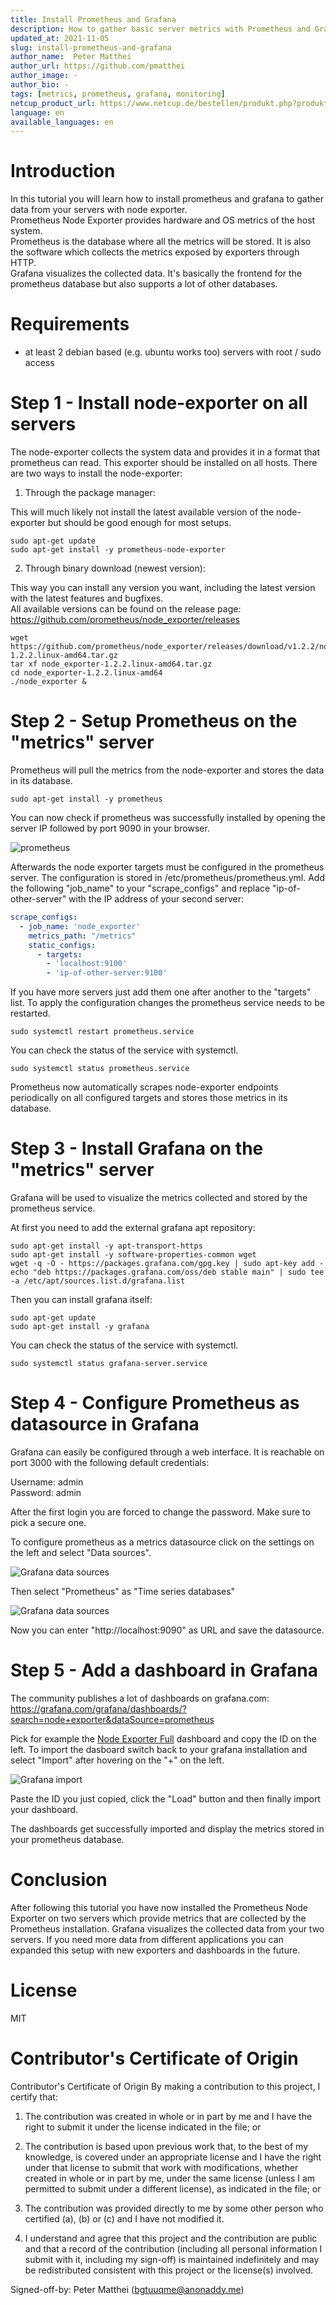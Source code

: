 ```yaml
---
title: Install Prometheus and Grafana
description: How to gather basic server metrics with Prometheus and Grafana
updated_at: 2021-11-05
slug: install-prometheus-and-grafana
author_name:  Peter Matthei
author_url: https://github.com/pmatthei
author_image: -
author_bio: -
tags: [metrics, prometheus, grafana, monitoring]
netcup_product_url: https://www.netcup.de/bestellen/produkt.php?produkt=2000
language: en
available_languages: en
---
```


# Introduction
In this tutorial you will learn how to install prometheus and grafana to gather data from your servers with node exporter.  
Prometheus Node Exporter provides hardware and OS metrics of the host system.  
Prometheus is the database where all the metrics will be stored. It is also the software which collects the metrics exposed by exporters through HTTP.  
Grafana visualizes the collected data. It's basically the frontend for the prometheus database but also supports a lot of other databases.

# Requirements
- at least 2 debian based (e.g. ubuntu works too) servers with root / sudo access

# Step 1 - Install node-exporter on all servers

The node-exporter collects the system data and provides it in a format that prometheus can read. This exporter should be installed on all hosts. There are two ways to install the node-exporter:

1. Through the package manager:

This will much likely not install the latest available version of the node-exporter but should be good enough for most setups.

```
sudo apt-get update
sudo apt-get install -y prometheus-node-exporter
```

2. Through binary download (newest version):

This way you can install any version you want, including the latest version with the latest features and bugfixes.  
All available versions can be found on the release page: https://github.com/prometheus/node_exporter/releases

```console
wget https://github.com/prometheus/node_exporter/releases/download/v1.2.2/node_exporter-1.2.2.linux-amd64.tar.gz
tar xf node_exporter-1.2.2.linux-amd64.tar.gz
cd node_exporter-1.2.2.linux-amd64
./node_exporter &
```

# Step 2 - Setup Prometheus on the "metrics" server

Prometheus will pull the metrics from the node-exporter and stores the data in its database.

```
sudo apt-get install -y prometheus
```

You can now check if prometheus was successfully installed by opening the server IP followed by port 9090 in your browser.

![prometheus](images/prometheus.png)


Afterwards the node exporter targets must be configured in the prometheus server. The configuration is stored in /etc/prometheus/prometheus.yml.
Add the following "job_name" to your "scrape_configs" and replace "ip-of-other-server" with the IP address of your second server:

```yml
scrape_configs:
  - job_name: 'node_exporter'
    metrics_path: "/metrics"
    static_configs:
      - targets:
        - 'localhost:9100'
        - 'ip-of-other-server:9100'
```

If you have more servers just add them one after another to the "targets" list.
To apply the configuration changes the prometheus service needs to be restarted.

```
sudo systemctl restart prometheus.service
```

You can check the status of the service with systemctl.

```
sudo systemctl status prometheus.service
```

Prometheus now automatically scrapes node-exporter endpoints periodically on all configured targets and stores those metrics in its database.

# Step 3 - Install Grafana on the "metrics" server

Grafana will be used to visualize the metrics collected and stored by the prometheus service.

At first you need to add the external grafana apt repository:

```
sudo apt-get install -y apt-transport-https
sudo apt-get install -y software-properties-common wget
wget -q -O - https://packages.grafana.com/gpg.key | sudo apt-key add -
echo "deb https://packages.grafana.com/oss/deb stable main" | sudo tee -a /etc/apt/sources.list.d/grafana.list
```

Then you can install grafana itself:

```
sudo apt-get update
sudo apt-get install -y grafana
```

You can check the status of the service with systemctl.

```
sudo systemctl status grafana-server.service
```

# Step 4 - Configure Prometheus as datasource in Grafana

Grafana can easily be configured through a web interface. It is reachable on port 3000 with the following default credentials:

Username: admin  
Password: admin

After the first login you are forced to change the password. Make sure to pick a secure one.

To configure prometheus as a metrics datasource click on the settings on the left and select "Data sources".

![Grafana data sources](images/grafana-datasource-1.png)

Then select "Prometheus" as "Time series databases"

![Grafana data sources](images/grafana-datasource-2.png)

Now you can enter "http://localhost:9090" as URL and save the datasource.

# Step 5 - Add a dashboard in Grafana

The community publishes a lot of dashboards on grafana.com: https://grafana.com/grafana/dashboards/?search=node+exporter&dataSource=prometheus

Pick for example the [Node Exporter Full](https://grafana.com/grafana/dashboards/1860) dashboard and copy the ID on the left.
To import the dasboard switch back to your grafana installation and select "Import" after hovering on the "+" on the left.

![Grafana import](images/grafana-import-1.png)

Paste the ID you just copied, click the "Load" button and then finally import your dashboard.

The dashboards get successfully imported and display the metrics stored in your prometheus database.

# Conclusion
After following this tutorial you have now installed the Prometheus Node Exporter on two servers which provide metrics that are collected by the Prometheus installation.
Grafana visualizes the collected data from your two servers. If you need more data from different applications you can expanded this setup with new exporters and dashboards in the future.

# License
MIT

# Contributor's Certificate of Origin
Contributor's Certificate of Origin By making a contribution to this project, I certify that:

 1) The contribution was created in whole or in part by me and I have the right to submit it under the license indicated in the file; or

 2) The contribution is based upon previous work that, to the best of my knowledge, is covered under an appropriate license and I have the right under that license to submit that work with modifications, whether created in whole or in part by me, under the same license (unless I am permitted to submit under a different license), as indicated in the file; or

 3) The contribution was provided directly to me by some other person who certified (a), (b) or (c) and I have not modified it.

 4) I understand and agree that this project and the contribution are public and that a record of the contribution (including all personal information I submit with it, including my sign-off) is maintained indefinitely and may be redistributed consistent with this project or the license(s) involved.

Signed-off-by: Peter Matthei (bgtuuqme@anonaddy.me)

